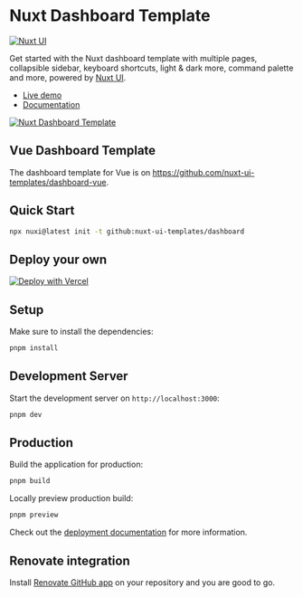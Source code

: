# Nuxt Dashboard Template

[![Nuxt UI](https://img.shields.io/badge/Made%20with-Nuxt%20UI-00DC82?logo=nuxt&labelColor=020420)](https://ui.nuxt.com)

Get started with the Nuxt dashboard template with multiple pages, collapsible sidebar, keyboard shortcuts, light & dark more, command palette and more, powered by [Nuxt UI](https://ui.nuxt.com).

- [Live demo](https://dashboard-template.nuxt.dev/)
- [Documentation](https://ui4.nuxt.com/docs/getting-started/installation/nuxt)

<a href="https://dashboard-template.nuxt.dev/" target="_blank">
  <picture>
    <source media="(prefers-color-scheme: dark)" srcset="https://ui4.nuxt.com/assets/templates/nuxt/dashboard-dark.png">
    <source media="(prefers-color-scheme: light)" srcset="https://ui4.nuxt.com/assets/templates/nuxt/dashboard-light.png">
    <img alt="Nuxt Dashboard Template" src="https://ui4.nuxt.com/assets/templates/nuxt/dashboard-light.png">
  </picture>
</a>

## Vue Dashboard Template

The dashboard template for Vue is on https://github.com/nuxt-ui-templates/dashboard-vue.

## Quick Start

```bash [Terminal]
npx nuxi@latest init -t github:nuxt-ui-templates/dashboard
```

## Deploy your own

[![Deploy with Vercel](https://vercel.com/button)](https://vercel.com/new/clone?repository-url=https%3A%2F%2Fgithub.com%2Fnuxt-ui-templates%2Fdashboard&demo-image=https%3A%2F%2Fui4.nuxt.com%2Fassets%2Ftemplates%2Fnuxt%2Fdashboard-dark.png&demo-url=https%3A%2F%2Fdashboard-template.nuxt.dev%2F&demo-title=Nuxt%20Dashboard%20Template&demo-description=A%20dashboard%20template%20with%20multi-column%20layout%20for%20building%20sophisticated%20admin%20interfaces.)

## Setup

Make sure to install the dependencies:

```bash
pnpm install
```

## Development Server

Start the development server on `http://localhost:3000`:

```bash
pnpm dev
```

## Production

Build the application for production:

```bash
pnpm build
```

Locally preview production build:

```bash
pnpm preview
```

Check out the [deployment documentation](https://nuxt.com/docs/getting-started/deployment) for more information.

## Renovate integration

Install [Renovate GitHub app](https://github.com/apps/renovate/installations/select_target) on your repository and you are good to go.
